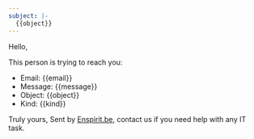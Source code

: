 ```yaml
---
subject: |-
  {{object}}
---
```

Hello,

This person is trying to reach you:

* Email: {{email}}
* Message: {{message}}
* Object: {{object}}
* Kind: {{kind}}

Truly yours,
Sent by [Enspirit.be](https://enspirit.be/), contact us if you need help with any IT task.
